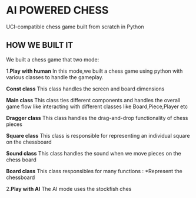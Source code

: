 # AI POWERED CHESS
UCI-compatible chess game built from scratch in Python
## HOW WE BUILT IT
We built a chess game that two mode:

1.**Play with human**
 In this mode,we built a chess game using python with various classes to handle the gameplay.

 
 **Const class**
 This class handles the screen and board dimensions

 
 **Main class**
 This class ties different components and handles the overall game flow 
 like interacting with different classes like Board,Piece,Player etc

 
 **Dragger class**
 This class handles the drag-and-drop functionality of chess pieces

 
 **Square class**
 This class is responsible for representing an individual square on the chessboard 

 
 **Sound class**
 This class handles the sound when we move pieces on the chess board

 
 **Board class**
 This class responsibles for many functions :
  *Represent the chessboard
  
 
 

2.**Play with AI**
 The AI mode uses the stockfish ches
 

